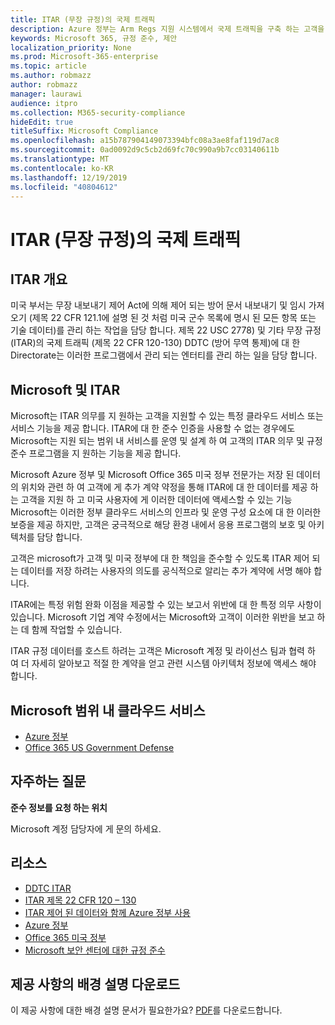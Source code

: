 ```yaml
---
title: ITAR (무장 규정)의 국제 트래픽
description: Azure 정부는 Arm Regs 지원 시스템에서 국제 트래픽을 구축 하는 고객을 지원 합니다.
keywords: Microsoft 365, 규정 준수, 제안
localization_priority: None
ms.prod: Microsoft-365-enterprise
ms.topic: article
ms.author: robmazz
author: robmazz
manager: laurawi
audience: itpro
ms.collection: M365-security-compliance
hideEdit: true
titleSuffix: Microsoft Compliance
ms.openlocfilehash: a15b787904149073394bfc08a3ae8faf119d7ac8
ms.sourcegitcommit: 0ad0092d9c5cb2d69fc70c990a9b7cc03140611b
ms.translationtype: MT
ms.contentlocale: ko-KR
ms.lasthandoff: 12/19/2019
ms.locfileid: "40804612"
---
```

# <a name="international-traffic-in-arms-regulations-itar"></a>ITAR (무장 규정)의 국제 트래픽

## <a name="itar-overview"></a>ITAR 개요

미국 부서는 무장 내보내기 제어 Act에 의해 제어 되는 방어 문서 내보내기 및 임시 가져오기 (제목 22 CFR 121.1에 설명 된 것 처럼 미국 군수 목록에 명시 된 모든 항목 또는 기술 데이터)를 관리 하는 작업을 담당 합니다. 제목 22 USC 2778) 및 기타 무장 규정 (ITAR)의 국제 트래픽 (제목 22 CFR 120-130) DDTC (방어 무역 통제)에 대 한 Directorate는 이러한 프로그램에서 관리 되는 엔터티를 관리 하는 일을 담당 합니다.

## <a name="microsoft-and-itar"></a>Microsoft 및 ITAR

Microsoft는 ITAR 의무를 지 원하는 고객을 지원할 수 있는 특정 클라우드 서비스 또는 서비스 기능을 제공 합니다. ITAR에 대 한 준수 인증을 사용할 수 없는 경우에도 Microsoft는 지원 되는 범위 내 서비스를 운영 및 설계 하 여 고객의 ITAR 의무 및 규정 준수 프로그램을 지 원하는 기능을 제공 합니다.  
  
Microsoft Azure 정부 및 Microsoft Office 365 미국 정부 전문가는 저장 된 데이터의 위치와 관련 하 여 고객에 게 추가 계약 약정을 통해 ITAR에 대 한 데이터를 제공 하는 고객을 지원 하 고 미국 사용자에 게 이러한 데이터에 액세스할 수 있는 기능 Microsoft는 이러한 정부 클라우드 서비스의 인프라 및 운영 구성 요소에 대 한 이러한 보증을 제공 하지만, 고객은 궁극적으로 해당 환경 내에서 응용 프로그램의 보호 및 아키텍처를 담당 합니다.  
  
고객은 microsoft가 고객 및 미국 정부에 대 한 책임을 준수할 수 있도록 ITAR 제어 되는 데이터를 저장 하려는 사용자의 의도를 공식적으로 알리는 추가 계약에 서명 해야 합니다.  
  
ITAR에는 특정 위험 완화 이점을 제공할 수 있는 보고서 위반에 대 한 특정 의무 사항이 있습니다. Microsoft 기업 계약 수정에서는 Microsoft와 고객이 이러한 위반을 보고 하는 데 함께 작업할 수 있습니다.  
  
ITAR 규정 데이터를 호스트 하려는 고객은 Microsoft 계정 및 라이선스 팀과 협력 하 여 더 자세히 알아보고 적절 한 계약을 얻고 관련 시스템 아키텍처 정보에 액세스 해야 합니다.

## <a name="microsoft-in-scope-cloud-services"></a>Microsoft 범위 내 클라우드 서비스

- [Azure 정부](https://aka.ms/AzureCompliance)
- [Office 365 US Government Defense](https://go.microsoft.com/fwlink/p/?LinkID=2077751)

## <a name="frequently-asked-questions"></a>자주하는 질문

**준수 정보를 요청 하는 위치**

Microsoft 계정 담당자에 게 문의 하세요.

## <a name="resources"></a>리소스

- [DDTC ITAR](https://www.pmddtc.state.gov/?id=ddtc_kb_article_page&sys_id=24d528fddbfc930044f9ff621f961987)
- [ITAR 제목 22 CFR 120 – 130](https://aka.ms/itar)
- [ITAR 제어 된 데이터와 함께 Azure 정부 사용](https://aka.ms/azure-itar-guide)
- [Azure 정부](https://azure.microsoft.com/features/gov/)
- [Office 365 미국 정부](https://products.office.com/government/office-365-web-services-for-government)
- [Microsoft 보안 센터에 대한 규정 준수](https://www.microsoft.com/trust-center/compliance/compliance-overview)

## <a name="download-the-offering-backgrounder"></a>제공 사항의 배경 설명 다운로드

이 제공 사항에 대한 배경 설명 문서가 필요한가요? [PDF](https://download.microsoft.com/download/A/7/4/A74AFF71-6EAC-4CFD-A09B-51852E1A1200/ITAR-Compliance.pdf)를 다운로드합니다.
